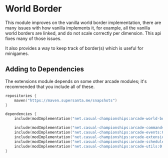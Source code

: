 # World Border

This module improves on the vanilla world border implementation, there are many issues
with how vanilla implements it, for example, all the vanilla world borders are linked,
and do not scale correctly per dimension. This api fixes many of those issues.

It also provides a way to keep track of border(s) which is useful for minigames.

## Adding to Dependencies

The extensions module depends on some other arcade modules; it's recommended that you
include all of these.

```kts
repositories {
    maven("https://maven.supersanta.me/snapshots")
}

dependencies {
    include(modImplementation("net.casual-championships:arcade-world-border:0.3.0-alpha.30+1.21.1")!!)

    include(modImplementation("net.casual-championships:arcade-commands:0.3.0-alpha.30+1.21.1")!!)
    include(modImplementation("net.casual-championships:arcade-events:0.3.0-alpha.30+1.21.1")!!)
    include(modImplementation("net.casual-championships:arcade-extensions:0.3.0-alpha.30+1.21.1")!!)
    include(modImplementation("net.casual-championships:arcade-scheduler:0.3.0-alpha.30+1.21.1")!!)
    include(modImplementation("net.casual-championships:arcade-utils:0.3.0-alpha.30+1.21.1")!!)
}
```
